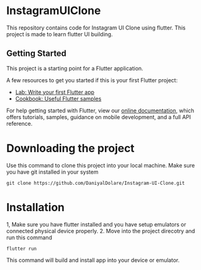 # InstagramUIClone

This repository contains code for Instagram UI Clone using flutter. This project is made to learn flutter UI building.

## Getting Started

This project is a starting point for a Flutter application.

A few resources to get you started if this is your first Flutter project:

- [Lab: Write your first Flutter app](https://flutter.dev/docs/get-started/codelab)
- [Cookbook: Useful Flutter samples](https://flutter.dev/docs/cookbook)

For help getting started with Flutter, view our
[online documentation](https://flutter.dev/docs), which offers tutorials,
samples, guidance on mobile development, and a full API reference.

# Downloading the project

Use this command to clone this project into your local machine. Make sure you have git installed in your system
```
git clone https://github.com/DaniyalDolare/Instagram-UI-Clone.git
```

# Installation

1, Make sure you have flutter installed and you have setup emulators or connected physical device properly.
2. Move into the project direcotry and run this command
```
flutter run
```
This command will build and install app into your device or emulator.

